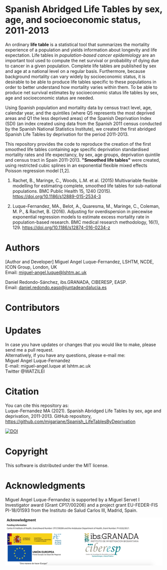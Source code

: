 # Spanish Abridged Life Tables by sex, age, and socioeconomic status, 2011-2013  
An ordinary **life table** is a statistical tool that summarizes the mortality experience of a population and yields information about longevity and life expectation. Life tables in *population-based cancer epidemiology* are an important tool used to compute the net survival or probability of dying due to cancer in a given population. Complete life tables are published by sex and age at a national level on a regular basis. Furthermore, because background mortality can vary widely by socioeconomic status, it is desirable to be able to produce life tables specific to these populations in order to better understand how mortality varies within them. To be able to produce net survival estimates by socioeconomic status life tables by sex, age and socioeconomic status are needed.  

Using Spanish population and mortality data by census tract level, age, calendar year, and the quintiles (where Q5 represents the most deprived areas and Q1 the less deprived areas) of the Spanish Deprivation Index (SDI) (an index created using data from the Spanish 2011 census conducted by the Spanish National Statistics Institute), we created the first abridged Spanish Life Tables by deprivation for the period 2011-2013.   

This repository provides the code to reproduce the creation of the first smoothed life tables containing age specific deprivation standardised mortality rates and life expectancy, by sex, age groups, deprivation quintile and census tract in Spain 2011-2013. **"Smoothed life tables"** were created, using restricted cubic splines in an exponential flexible mixed effects Poisson regression model [1,2].  

1. Rachet, B., Maringe, C., Woods, L.M. et al. (2015) Multivariable flexible modelling for estimating complete, smoothed life tables for sub-national populations. BMC Public Health 15, 1240 (2015). https://doi.org/10.1186/s12889-015-2534-3  

2. Luque-Fernandez, MA., Belot, A., Quaresma, M., Maringe, C., Coleman, M. P., & Rachet, B. (2016). Adjusting for overdispersion in piecewise exponential regression models to estimate excess mortality rate in population-based research. BMC medical research methodology, 16(1), 129. https://doi.org/10.1186/s12874-016-0234-z

# Authors  
[Author and Developer]
Miguel Angel Luque-Fernandez, LSHTM, NCDE, ICON Group, London, UK    
Email: miguel-angel.luque@lshtm.ac.uk 

Daniel Redondo-Sánchez, ibs.GRANADA, CIBERESP, EASP.  
Email: daniel.redondo.easp@juntadeandalucia.es

# Contributors  

 
# Updates
In case you have updates or changes that you would like to make, please send me a pull request.  
Alternatively, if you have any questions, please e-mail me:   
Miguel Angel Luque-Fernandez    
E-mail: miguel-angel.luque at lshtm.ac.uk  
Twitter @WATZILEI  

# Citation    
You can cite this repository as:  
Luque-Fernandez MA (2021). Spanish Abridged Life Tables by sex, age and deprivation, 2011-2013. GitHub repository, https://github.com/migariane/Spanish_LifeTablesByDeprivation         

[![DOI](https://zenodo.org/badge/DOI/10.5281/zenodo.4662660.svg)](https://doi.org/10.5281/zenodo.4662660)

# Copyright
This software is distributed under the MIT license.

# Acknowledgments  
Miguel Angel Luque-Fernandez is supported by a Miguel Servet I Investigator award (Grant CP17/00206) and a project grant EU-FEDER-FIS PI-18/01593 from the Instituto de Salud Carlos III, Madrid, Spain.   

![Figure Link](https://github.com/migariane/Spanish_LifeTablesByDeprivation/blob/main/Acknowledgment.png)   

